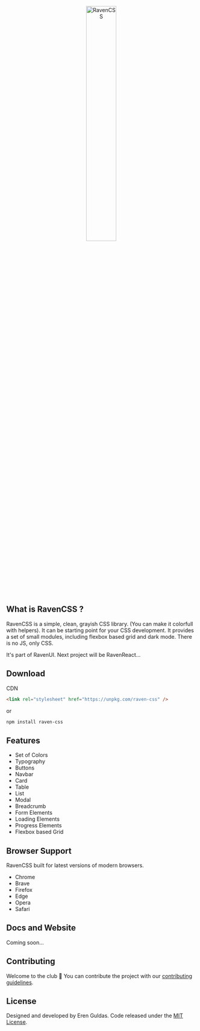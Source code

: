 <a style="text-align:center; display: block;" href="#"><img style="width: 40%; " src="https://res.cloudinary.com/erenesto/image/upload/v1585065670/s6uc1yixyji0y6j7hnv6.jpg" alt="RavenCSS"></a>

## What is RavenCSS ?

RavenCSS is a simple, clean, grayish CSS library. (You can make it colorfull with helpers). It can be starting point for your CSS development. It provides a set of small modules, including flexbox based grid and dark mode. There is no JS, only CSS.

It's part of RavenUI. Next project will be RavenReact...

## Download

CDN

```html
<link rel="stylesheet" href="https://unpkg.com/raven-css" />
```

or

```bash
npm install raven-css
```

## Features

- Set of Colors
- Typography
- Buttons
- Navbar
- Card
- Table
- List
- Modal
- Breadcrumb
- Form Elements
- Loading Elements
- Progress Elements
- Flexbox based Grid

## Browser Support

RavenCSS built for latest versions of modern browsers.

- Chrome
- Brave
- Firefox
- Edge
- Opera
- Safari

## Docs and Website

Coming soon...

## Contributing

Welcome to the club 🙂
You can contribute the project with our [contributing guidelines](https://github.com/erenesto/raven-css/blob/master/.github/CONTRIBUTING.md).

## License

Designed and developed by Eren Guldas. Code released under the [MIT License](license).
